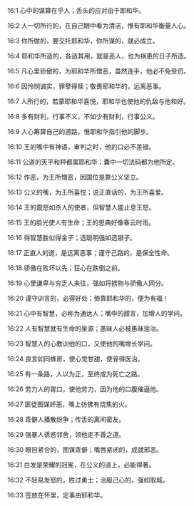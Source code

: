 <a id="1"></a>16:1  心中的谋算在乎人；舌头的应对由于耶和华。  

<a id="2"></a>16:2  人一切所行的，在自己眼中看为清洁，惟有耶和华衡量人心。  

<a id="3"></a>16:3  你所做的，要交托耶和华，你所谋的，就必成立。  

<a id="4"></a>16:4  耶和华所造的，各适其用，就是恶人，也为祸患的日子所造。  

<a id="5"></a>16:5  凡心里骄傲的，为耶和华所憎恶，虽然连手，他必不免受罚。  

<a id="6"></a>16:6  因怜悯诚实，罪孽得赎；敬畏耶和华的，远离恶事。  

<a id="7"></a>16:7  人所行的，若蒙耶和华喜悦，耶和华也使他的仇敌与他和好。  

<a id="8"></a>16:8  多有财利，行事不义，不如少有财利，行事公义。  

<a id="9"></a>16:9  人心筹算自己的道路，惟耶和华指引他的脚步。  

<a id="10"></a>16:10  王的嘴中有神语，审判之时，他的口必不差错。  

<a id="11"></a>16:11  公道的天平和秤都属耶和华；囊中一切法码都为他所定。  

<a id="12"></a>16:12  作恶，为王所憎恶，因国位是靠公义坚立。  

<a id="13"></a>16:13  公义的嘴，为王所喜悦；说正直话的，为王所喜爱。  

<a id="14"></a>16:14  王的震怒如杀人的使者，但智慧人能止息王怒。  

<a id="15"></a>16:15  王的脸光使人有生命；王的恩典好像春云时雨。  

<a id="16"></a>16:16  得智慧胜似得金子；选聪明强如选银子。  

<a id="17"></a>16:17  正直人的道，是远离恶事；谨守己路的，是保全性命。  

<a id="18"></a>16:18  骄傲在败坏以先；狂心在跌倒之前。  

<a id="19"></a>16:19  心里谦卑与穷乏人来往，强如将掳物与骄傲人同分。  

<a id="20"></a>16:20  谨守训言的，必得好处；倚靠耶和华的，便为有福！  

<a id="21"></a>16:21  心中有智慧，必称为通达人；嘴中的甜言，加增人的学问。  

<a id="22"></a>16:22  人有智慧就有生命的泉源；愚昧人必被愚昧惩治。  

<a id="23"></a>16:23  智慧人的心教训他的口，又使他的嘴增长学问。  

<a id="24"></a>16:24  良言如同蜂房，使心觉甘甜，使骨得医治。  

<a id="25"></a>16:25  有一条路，人以为正，至终成为死亡之路。  

<a id="26"></a>16:26  劳力人的胃口，使他劳力，因为他的口腹催逼他。  

<a id="27"></a>16:27  匪徒图谋奸恶，嘴上彷佛有烧焦的火。  

<a id="28"></a>16:28  乖僻人播散纷争；传舌的离间密友。  

<a id="29"></a>16:29  强暴人诱惑邻舍，领他走不善之道。  

<a id="30"></a>16:30  眼目紧合的，图谋乖僻；嘴唇紧闭的，成就邪恶。  

<a id="31"></a>16:31  白发是荣耀的冠冕，在公义的道上，必能得著。  

<a id="32"></a>16:32  不轻易发怒的，胜过勇士；治服己心的，强如取城。  

<a id="33"></a>16:33  签放在怀里，定事由耶和华。  
